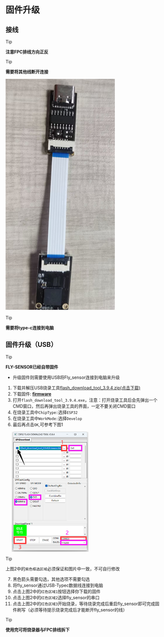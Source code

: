 # 固件升级

## 接线

> [!TIP]
> **注意FPC排线方向正反**

> [!TIP]
> **需要将其他线断开连接**

![usb](../../images/boards/fly_sensor/usb.png)

> [!TIP]
> **需要将type-c连接到电脑**

## 固件升级（USB）

> [!TIP]
> **FLY-SENSOR已经自带固件**
* 升级固件则需要使用USB将Fly_sensor连接到电脑来升级

1. 下载并解压USB烧录工具[flash_download_tool_3.9.4.zip(点击下载)](https://cdn.mellow.klipper.cn/Utils/flash_download_tool_3.9.4.zip)
2. 下载固件: **[firmware](https://cdn.mellow.klipper.cn/firmware/Fly_sensor.bin)**
3. 打开``flash_download_tool_3.9.4.exe``，注意：打开烧录工具后会先弹出一个CMD窗口，然后再弹出烧录工具的界面，一定不要关闭CMD窗口
4. 在烧录工具中``ChipType:``选择``ESP32``
5. 在烧录工具中``WorkMode:``选择``Develop``
7. 最后再点击``OK``,可参考下图1

<div style="display:flex;flex-direction:row;">
    <div style="width:20px;"></div>
    <img src="../../images/boards/fly_sensor/flash.png" style="width:50%;" />
</div>



> [!TIP]
> 上图2中的``紫色框选区域``必须保证和图片中一致，不可自行修改

7. 黑色箭头需要勾选，其他选项不需要勾选
9. 将fly_sensor通过USB-Typec数据线连接到电脑
10. 点击上图2中的``红色区域1``按钮选择你下载的固件
11. 点击上图2中的``红色区域2``选择fly_sensor的串口
12. 点击上图2中的``红色区域3``开始烧录，等待烧录完成后重启fly_sensor即可完成固件刷写（必须等待提示烧录完成后才能断开fly_sensor的线）

> [!TIP]
> **使用完可将烧录器与FPC排线拆下**
